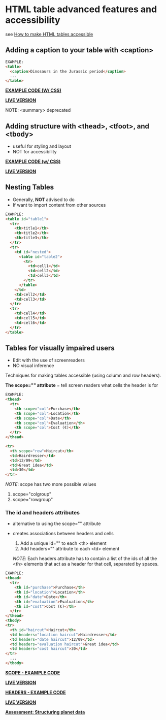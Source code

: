 # HTML table advanced features and accessibility

see [How to make HTML tables accessible](https://developer.mozilla.org/en-US/docs/Learn/HTML/Tables/Advanced)

## Adding a caption to your table with &lt;caption&gt;

```html
EXAMPLE:
<table>
  <caption>Dinosaurs in the Jurassic period</caption>
  ...
</table>
```

**[EXAMPLE CODE (W/ CSS)](https://github.com/mdn/learning-area/blob/master/html/tables/advanced/timetable-caption.html)**

**[LIVE VERSION](https://mdn.github.io/learning-area/html/tables/advanced/timetable-caption.html)**

NOTE: &lt;summary&gt; deprecated

## Adding structure with &lt;thead&gt;, &lt;tfoot&gt;, and &lt;tbody&gt;

- useful for styling and layout
- NOT for accessibility

**[EXAMPLE CODE (w/ CSS)](https://github.com/mdn/learning-area/blob/master/html/tables/advanced/spending-record-finished.html)**

**[LIVE VERSION](https://mdn.github.io/learning-area/html/tables/advanced/spending-record-finished.html)**

## Nesting Tables

- Generally, **NOT** advised to do
- If want to import content from other sources

```html
EXAMPLE:
<table id="table1">
  <tr>
    <th>title1</th>
    <th>title2</th>
    <th>title3</th>
  </tr>
  <tr>
    <td id="nested">
      <table id="table2">
        <tr>
          <td>cell1</td>
          <td>cell2</td>
          <td>cell3</td>
        </tr>
      </table>
    </td>
    <td>cell2</td>
    <td>cell3</td>
  </tr>
  <tr>
    <td>cell4</td>
    <td>cell5</td>
    <td>cell6</td>
  </tr>
</table>
```

## Tables for visually impaired users

- Edit with the use of screenreaders
- NO visual inference

Techniques for making tables accessible (using column and row headers).

**The scope="" attribute** = tell screen readers what cells the header is for

```html
EXAMPLE:
<thead>
  <tr>
    <th scope="col">Purchase</th>
    <th scope="col">Location</th>
    <th scope="col">Date</th>
    <th scope="col">Evaluation</th>
    <th scope="col">Cost (€)</th>
  </tr>
</thead>

<tr>
  <th scope="row">Haircut</th>
  <td>Hairdresser</td>
  <td>12/09</td>
  <td>Great idea</td>
  <td>30</td>
</tr>
```

*NOTE*: scope has two more possible values

1. scope="colgroup"
2. scope="rowgroup"

### The id and headers attributes

- alternative to using the scope="" attribute
- creates associations between headers and cells
  1. Add a unique id="" to each &lt;th&gt; element
  2. Add headers="" attribute to each &lt;td&gt; element

  *NOTE*: Each headers attribute has to contain a list of the ids of all the &lt;th&gt; elements that act as a header for that cell, separated by spaces.

```html
EXAMPLE:
<thead>
  <tr>
    <th id="purchase">Purchase</th>
    <th id="location">Location</th>
    <th id="date">Date</th>
    <th id="evaluation">Evaluation</th>
    <th id="cost">Cost (€)</th>
  </tr>
</thead>
<tbody>
<tr>
  <th id="haircut">Haircut</th>
  <td headers="location haircut">Hairdresser</td>
  <td headers="date haircut">12/09</td>
  <td headers="evaluation haircut">Great idea</td>
  <td headers="cost haircut">30</td>
</tr>
  ...
</tbody>
```

**[SCOPE - EXAMPLE CODE](https://github.com/mdn/learning-area/blob/master/html/tables/advanced/items-sold-scope.html)**

**[LIVE VERSION](https://mdn.github.io/learning-area/html/tables/advanced/items-sold-scope.html)**

**[HEADERS - EXAMPLE CODE](https://github.com/mdn/learning-area/blob/master/html/tables/advanced/items-sold-headers.html)**

**[LIVE VERSION](https://mdn.github.io/learning-area/html/tables/advanced/items-sold-headers.html)**

**[Assessment: Structuring planet data](https://mdn.github.io/learning-area/html/tables/assessment-finished/planets-data.html)**